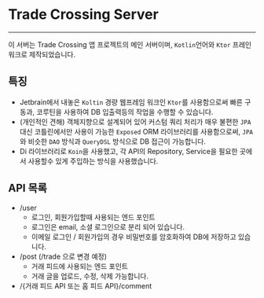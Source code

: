 # Trade Crossing Server

---

이 서버는 Trade Crossing 앱 프로젝트의 메인 서버이며, `Kotlin`언어와 `Ktor` 프레인워크로 제작되었습니다.

## 특징

- Jetbrain에서 내놓은 `Koltin` 경량 웹프레임 워크인 `Ktor`를 사용함으로써 빠른 구동과, 코루틴을 사용하여 DB 입출력등의 작업을 수행할 수 있습니다.
- (개인적인 견해) 객체지향으로 설계되어 있어 커스텀 쿼리 처리가 매우 불편한 `JPA` 대신 코틀린에서만 사용이 가능한 `Exposed` ORM 라이브러리를 사용함으로써, `JPA`와 비슷한 `DAO`
  방식과 `QueryDSL` 방식으로 DB 접근이 가능합니다.
- Di 라이브러리로 `Koin`을 사용했고, 각 API의 Repository, Service을 필요한 곳에서 사용할수 있게 주입하는 방식을 사용했습니다.

## API 목록

- /user
    - 로그인, 회원가입할때 사용되는 엔드 포인트
    - 로그인은 email, 소셜 로그인으로 분리 되어 있습니다.
    - 이메일 로그인 / 회원가입의 경우 비밀번호를 암호화하여 DB에 저장하고 있습니다.
- /post (/trade 으로 변경 예정)
    - 거래 피드에 사용되는 엔드 포인트
    - 거래 글을 업로드, 수정, 삭제 가능합니다.
- /{거래 피드 API 또는 홈 피드 API}/comment